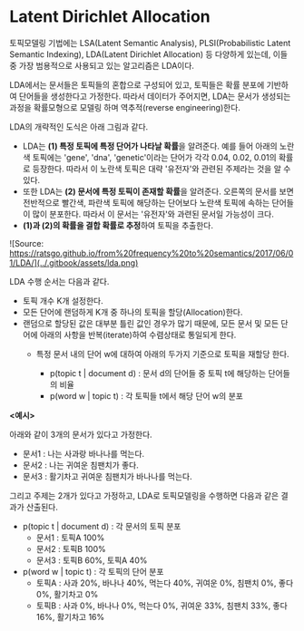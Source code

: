 # Latent Dirichlet Allocation

토픽모델링 기법에는 LSA\(Latent Semantic Analysis\), PLSI\(Probabilistic Latent Semantic Indexing\), LDA\(Latent Dirichlet Allocation\) 등 다양하게 있는데, 이들 중 가장 범용적으로 사용되고 있는 알고리즘은 LDA이다.

LDA에서는 문서들은 토픽들의 혼합으로 구성되어 있고, 토픽들은 확률 분포에 기반하여 단어들을 생성한다고 가정한다. 따라서 데이터가 주어지면, LDA는 문서가 생성되는 과정을 확률모형으로 모델링 하며 역추적\(reverse engineering\)한다.

LDA의 개략적인 도식은 아래 그림과 같다.

* LDA는 **\(1\) 특정 토픽에 특정 단어가 나타날 확률**을 알려준다. 예를 들어 아래의 노란색 토픽에는 'gene', 'dna', 'genetic'이라는 단어가 각각 0.04, 0.02, 0.01의 확률로 등장한다. 따라서 이 노란색 토픽은 대략 '유전자'와 관련된 주제라는 것을 알 수 있다. 
* 또한 LDA는 **\(2\) 문서에 특정 토픽이 존재할 확률**을 알려준다. 오른쪽의 문서를 보면 전반적으로 빨간색, 파란색 토픽에 해당하는 단어보다 노란색 토픽에 속하는 단어들이 많이 분포한다. 따라서 이 문서는 '유전자'와 과련된 문서일 가능성이 크다.
* **\(1\)과 \(2\)의 확률을 결합 확률로 추정**하여 토픽을 추출한다.

![Source: https://ratsgo.github.io/from%20frequency%20to%20semantics/2017/06/01/LDA/](../.gitbook/assets/lda.png)

LDA 수행 순서는 다음과 같다.

* 토픽 개수 K개 설정한다.
* 모든 단어에 랜덤하게 K개 중 하나의 토픽을 할당\(Allocation\)한다.
* 랜덤으로 할당된 값은 대부분 틀린 값인 경우가 많기 때문에, 모든 문서 및 모든 단어에 아래의 사항을 반복\(iterate\)하여 수렴상태로 통일되게 한다.
  * 특정 문서 내의 단어 w에 대하여 아래의 두가지 기준으로 토픽을 재할당 한다.

    * p\(topic t \| document d\) : 문서 d의 단어들 중 토픽 t에 해당하는 단어들의 비율
    * p\(word w \| topic t\) : 각 토픽들 t에서 해당 단어 w의 분포

**&lt;예시&gt;**

아래와 같이 3개의 문서가 있다고 가정한다.

* 문서1 : 나는 사과랑 바나나를 먹는다.
* 문서2 : 나는 귀여운 침팬치가 좋다.
* 문서3 : 활기차고 귀여운 침팬치가 바나나를 먹는다. 

그리고 주제는 2개가 있다고 가정하고, LDA로 토픽모델링을 수행하면 다음과 같은 결과가 산출된다.

* p\(topic t \| document d\) : 각 문서의 토픽 분포
  * 문서1 : 토픽A 100%
  * 문서2 : 토픽B 100%
  * 문서3 : 토픽B 60%, 토픽A 40%
* p\(word w \| topic t\) : 각 토픽의 단어 분포
  * 토픽A : 사과 20%, 바나나 40%, 먹는다 40%, 귀여운 0%, 침팬치 0%, 좋다 0%, 활기차고 0%
  * 토픽B : 사과 0%, 바나나 0%, 먹는다 0%, 귀여운 33%, 침팬치 33%, 좋다 16%, 활기차고 16%

